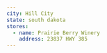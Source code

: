 ```yaml
---
city: Hill City
state: south dakota
stores:
  - name: Prairie Berry Winery
    address: 23837 HWY 385
---
```

